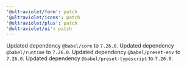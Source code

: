 ```yaml
---
'@ultraviolet/form': patch
'@ultraviolet/icons': patch
'@ultraviolet/plus': patch
'@ultraviolet/ui': patch
---
```


Updated dependency `@babel/core` to `7.26.0`.
Updated dependency `@babel/runtime` to `7.26.0`.
Updated dependency `@babel/preset-env` to `7.26.0`.
Updated dependency `@babel/preset-typescript` to `7.26.0`.
